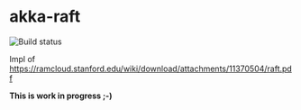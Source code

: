 akka-raft
=========

![Build status](https://travis-ci.org/ktoso/akka-raft.png)

Impl of https://ramcloud.stanford.edu/wiki/download/attachments/11370504/raft.pdf

**This is work in progress ;-)**
